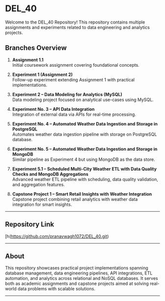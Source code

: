 # DEL_40

Welcome to the DEL_40 Repository! This repository contains multiple assignments and experiments related to data engineering and analytics projects.

## Branches Overview

1. **Assignment 1.1**  
   Initial coursework assignment covering foundational concepts.

2. **Experiment 1 (Assignment 2)**  
   Follow-up experiment extending Assignment 1 with practical implementations.

3. **Experiment 2 – Data Modeling for Analytics (MySQL)**  
   Data modeling project focused on analytical use-cases using MySQL.

4. **Experiment No. 3 – API Data Integration**  
   Integration of external data via APIs for real-time processing.

5. **Experiment No. 4 – Automated Weather Data Ingestion and Storage in PostgreSQL**  
   Automates weather data ingestion pipeline with storage on PostgreSQL database.

6. **Experiment No. 5 – Automated Weather Data Ingestion and Storage in MongoDB**  
   Similar pipeline as Experiment 4 but using MongoDB as the data store.

7. **Experiment 5.1 – Scheduled Multi-City Weather ETL with Data Quality Checks and MongoDB Aggregations**  
   Advanced weather ETL pipeline with scheduling, data quality validation, and aggregation features.

8. **Capstone Project 1 – Smart Retail Insights with Weather Integration**  
   Capstone project combining retail analytics with weather data integration for smart insights.

---

## Repository Link

[h(https://github.com/pranavwagh1072/DEL_40.git)

---

## About

This repository showcases practical project implementations spanning database management, data engineering pipelines, API integrations, ETL automation, and analytics across relational and NoSQL databases. It serves both as academic assignments and capstone projects aimed at solving real-world data problems with scalable solutions.

---



